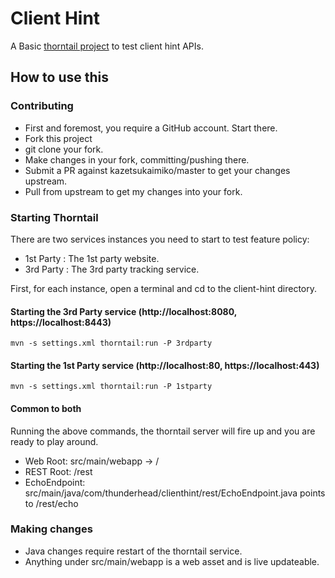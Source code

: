 # Client Hint #
A Basic [thorntail project](https://thorntail.io/) to test client hint APIs.

## How to use this ##

### Contributing
* First and foremost, you require a GitHub account. Start there.
* Fork this project
* git clone your fork.
* Make changes in your fork, committing/pushing there.
* Submit a PR against kazetsukaimiko/master to get your changes upstream.
* Pull from upstream to get my changes into your fork.

### Starting Thorntail

There are two services instances you need to start to test feature policy:
* 1st Party : The 1st party website.
* 3rd Party : The 3rd party tracking service.

First, for each instance, open a terminal and cd to the client-hint directory.

#### Starting the 3rd Party service (http://localhost:8080, https://localhost:8443)

```
mvn -s settings.xml thorntail:run -P 3rdparty
```

#### Starting the 1st Party service (http://localhost:80, https://localhost:443)

```
mvn -s settings.xml thorntail:run -P 1stparty
```

#### Common to both

Running the above commands, the thorntail server will fire up and you are ready to play around. 

* Web Root: src/main/webapp -> /
* REST Root: /rest
* EchoEndpoint: src/main/java/com/thunderhead/clienthint/rest/EchoEndpoint.java points to /rest/echo


### Making changes

* Java changes require restart of the thorntail service. 
* Anything under src/main/webapp is a web asset and is live updateable.

